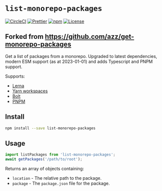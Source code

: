 # `list-monorepo-packages`

[![CircleCI](https://dl.circleci.com/status-badge/img/gh/alexhayton/list-monorepo-packages/tree/main.svg?style=svg)](https://dl.circleci.com/status-badge/redirect/gh/alexhayton/list-monorepo-packages/tree/main)
[![Prettier](https://img.shields.io/badge/code_style-prettier-ff69b4.svg?style=flat-square)](https://github.com/prettier/prettier)
[![npm](https://img.shields.io/npm/v/list-monorepo-packages.svg?style=flat-square)](https://npmjs.org/list-monorepo-packages)
[![License](https://img.shields.io/badge/license-MIT-blue.svg?style=flat-square)](LICENSE)

## Forked from https://github.com/azz/get-monorepo-packages

Get a list of packages from a monorepo. Upgraded to latest dependencies, modern ESM support (as at 2023-01-01) and adds Typescript and PNPM support.

Supports:

- [Lerna](https://github.com/lerna/lerna)
- [Yarn workspaces](https://yarnpkg.com/lang/en/docs/workspaces/)
- [Bolt](http://boltpkg.com/)
- [PNPM](https://pnpm.io/)

## Install

```bash
npm install --save list-monorepo-packages
```

## Usage

```js
import listPackages from 'list-monorepo-packages';
await getPackages('/path/to/root');
```

Returns an array of objects containing:

- `location` - The relative path to the package.
- `package` - The `package.json` file for the package.
